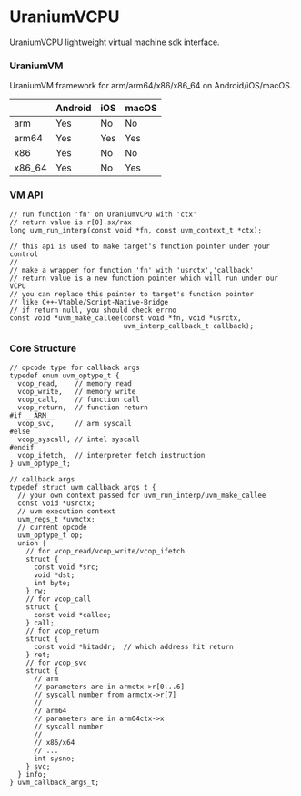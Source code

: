 # UraniumVCPU
UraniumVCPU lightweight virtual machine sdk interface.

### UraniumVM
UraniumVM framework for arm/arm64/x86/x86_64 on Android/iOS/macOS.

||Android|iOS|macOS|
|-|-|-|-|
|arm|Yes|No|No|
|arm64|Yes|Yes|Yes|
|x86|Yes|No|No|
|x86_64|Yes|No|Yes|

### VM API
```
// run function 'fn' on UraniumVCPU with 'ctx'
// return value is r[0].sx/rax
long uvm_run_interp(const void *fn, const uvm_context_t *ctx);
```
```
// this api is used to make target's function pointer under your control
//
// make a wrapper for function 'fn' with 'usrctx','callback'
// return value is a new function pointer which will run under our VCPU
// you can replace this pointer to target's function pointer
// like C++-Vtable/Script-Native-Bridge
// if return null, you should check errno
const void *uvm_make_callee(const void *fn, void *usrctx,
                            uvm_interp_callback_t callback);
```


### Core Structure
```
// opcode type for callback args
typedef enum uvm_optype_t {
  vcop_read,    // memory read
  vcop_write,   // memory write
  vcop_call,    // function call
  vcop_return,  // function return
#if __ARM__
  vcop_svc,     // arm syscall
#else
  vcop_syscall, // intel syscall
#endif
  vcop_ifetch,  // interpreter fetch instruction
} uvm_optype_t;
```
```
// callback args
typedef struct uvm_callback_args_t {
  // your own context passed for uvm_run_interp/uvm_make_callee
  const void *usrctx;
  // uvm execution context
  uvm_regs_t *uvmctx;
  // current opcode
  uvm_optype_t op;
  union {
    // for vcop_read/vcop_write/vcop_ifetch
    struct {
      const void *src;
      void *dst;
      int byte;
    } rw;
    // for vcop_call
    struct {
      const void *callee;
    } call;
    // for vcop_return
    struct {
      const void *hitaddr;  // which address hit return
    } ret;
    // for vcop_svc
    struct {
      // arm
      // parameters are in armctx->r[0...6]
      // syscall number from armctx->r[7]
      //
      // arm64
      // parameters are in arm64ctx->x
      // syscall number
      //
      // x86/x64
      // ...
      int sysno;
    } svc;
  } info;
} uvm_callback_args_t;
```
